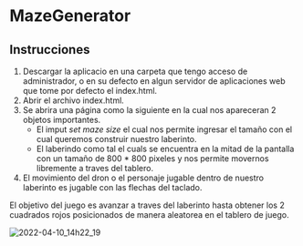 # MazeGenerator
## Instrucciones
1.  Descargar la aplicacio en una carpeta que tengo acceso de administrador, o en su defecto en algun servidor de aplicaciones web que tome por defecto el index.html.
2.  Abrir el archivo index.html.
3.  Se abrira una página como la siguiente en la cual nos apareceran 2 objetos importantes.
    - El imput *set maze size* el cual nos permite ingresar el tamaño con el cual queremos construir nuestro laberinto.
    - El laberindo como tal el cuals se encuentra en la mitad de la pantalla con un tamaño de 800 * 800 pixeles y nos permite movernos libremente a traves del tablero.
4. El movimiento del dron o el personaje jugable dentro de nuestro laberinto es jugable con las flechas del taclado.

El objetivo del juego es avanzar a traves del laberinto hasta obtener los 2 cuadrados rojos posicionados de manera aleatorea en el tablero de juego.

![2022-04-10_14h22_19](https://user-images.githubusercontent.com/53414453/162636205-da950ac9-51d9-4de8-8125-1f37f1cbbf5b.png)
